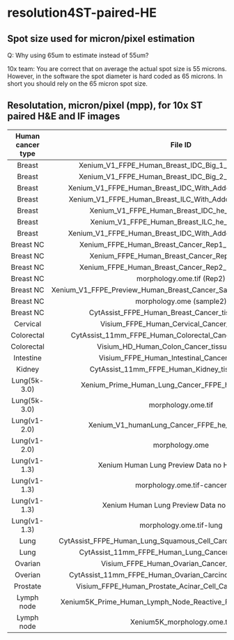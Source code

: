 # resolution4ST-paired-HE

## Spot size used for micron/pixel estimation
Q: Why using 65um to estimate instead of 55um?

10x team: You are correct that on average the actual spot size is 55 microns. However, in the software the spot diameter is hard coded as 65 microns. In short you should rely on the 65 micron spot size. 


## Resolutation, micron/pixel (mpp), for 10x ST paired H&E and IF images
|Human cancer type  |File ID     | H&E (mpp)    | H&E-estimated (mpp)|  IF (mpp)| Tissue source|
|:-----------------:|:-----------:|:------------:|:------------:|:------------:|:------------:|
|Breast             |Xenium_V1_FFPE_Human_Breast_IDC_Big_1_he_image.ome.tif|0.2125| NA |0.2125|
|Breast             |Xenium_V1_FFPE_Human_Breast_IDC_Big_2_he_image.ome.tif|0.2125| NA |0.2125|
|Breast             |Xenium_V1_FFPE_Human_Breast_IDC_With_Addon_he_image.ome.tif|0.2125| NA |0.2125|
|Breast             |Xenium_V1_FFPE_Human_Breast_ILC_With_Addon_he_image.ome.tif|0.2125| NA |0.2125|
|Breast             |Xenium_V1_FFPE_Human_Breast_IDC_he_image.ome.tif|0.2125| NA |0.2125|
|Breast             |Xenium_V1_FFPE_Human_Breast_ILC_he_image.ome.tif|0.2125| NA |0.2125|
|Breast             |Xenium_V1_FFPE_Human_Breast_IDC_With_Addon_he_image.ome.tif|0.2125 | NA|0.2125|
|Breast NC          |Xenium_FFPE_Human_Breast_Cancer_Rep1_he_image.ome.tif|0.3638|NA|NA|
|Breast NC          |Xenium_FFPE_Human_Breast_Cancer_Rep1_if_image.tif | NA | NA|0.2125|
|Breast NC          |Xenium_FFPE_Human_Breast_Cancer_Rep2_he_image.ome.tif|0.3638|NA|NA|
|Breast NC          |morphology.ome.tif (Rep2) | NA | NA | 0.2125|
|Breast NC          |Xenium_V1_FFPE_Preview_Human_Breast_Cancer_Sample_2_he_image.ome.tif|0.2740|NA|NA|
|Breast NC          |morphology.ome (sample2) |NA|NA | 0.2125|
|Breast NC          |CytAssist_FFPE_Human_Breast_Cancer_tissue_image.tif| 0.5476| TBD | NA|
|Cervical           |Visium_FFPE_Human_Cervical_Cancer_image.jpg | NA | 0.6925 | NA|
|Colorectal         |CytAssist_11mm_FFPE_Human_Colorectal_Cancer_tissue_image.tif | 0.2510 | 0.2510 | NA |
|Colorectal         |Visium_HD_Human_Colon_Cancer_tissue_image.btf | 0.2738 | TBD |NA|
|Intestine          |Visium_FFPE_Human_Intestinal_Cancer_image.jpg | NA | 0.6928| NA|
|Kidney             |CytAssist_11mm_FFPE_Human_Kidney_tissue_image.tif |0.2738 | 0.2966 | NA |
|Lung(5k-3.0)       |Xenium_Prime_Human_Lung_Cancer_FFPE_he_image.ome.tif |0.2738 | NA | NA| 
|Lung(5k-3.0)       |morphology.ome.tif |NA|NA|0.2125|
|Lung(v1-2.0)       |Xenium_V1_humanLung_Cancer_FFPE_he_image.ome.tif | 0.2738 | NA | NA| BioIVT|
|Lung(v1-2.0)       |morphology.ome | NA| NA | 0.2125| BioIVT|
|Lung(v1-1.3)       |Xenium Human Lung Preview Data no HnE-cancer| NA| NA|NA|Avaden Biosciences|
|Lung(v1-1.3)       |morphology.ome.tif-cancer| NA| NA|0.2125|Avaden Biosciences|
|Lung(v1-1.3)       |Xenium Human Lung Preview Data no HnE-lung| NA| NA|NA|Avaden Biosciences|
|Lung(v1-1.3)       |morphology.ome.tif-lung| NA| NA|0.2125|Avaden Biosciences|
|Lung               |CytAssist_FFPE_Human_Lung_Squamous_Cell_Carcinoma_tissue_image.tif | 0.2740 | 0.2538 | NA|
|Lung               |CytAssist_11mm_FFPE_Human_Lung_Cancer_tissue_image.tif | 0.2738 | 0.2965 | NA|
|Ovarian            |Visium_FFPE_Human_Ovarian_Cancer_image.jpg | NA | 0.6926 | NA |
|Overian            |CytAssist_11mm_FFPE_Human_Ovarian_Carcinoma_tissue_image.tif | 0.2740 | 0.2967 | NA|
|Prostate           |Visium_FFPE_Human_Prostate_Acinar_Cell_Carcinoma_image.tif | TBD | 0.3445 | NA|
|Lymph node         |Xenium5K_Prime_Human_Lymph_Node_Reactive_FFPE_he_image.ome.tif | 0.2738 | NA | NA|
|Lymph node         |Xenium5K_morphology.ome.tif | NA | NA | 0.2125|
